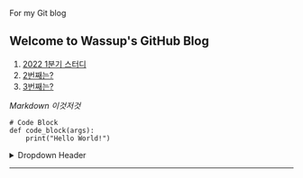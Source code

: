 For my Git blog
## Welcome to Wassup's GitHub Blog

1. [2022 1분기 스터디](https://alstjq9295.github.io/blog/)
2. [2번째는?](https://alstjq9295.github.io/blog/)
3. [3번째는?](https://alstjq9295.github.io/blog/)


_Markdown 이것저것_
```angular2html
# Code Block
def code_block(args):
    print("Hello World!")
```

<details>
<summary>Dropdown Header</summary>

    - head list 0
        - list 0
        - list 1
        - list 2
    - head list 1
        - list 3
        - list 4
        - list 5
<summary></summary>
</details>

---
